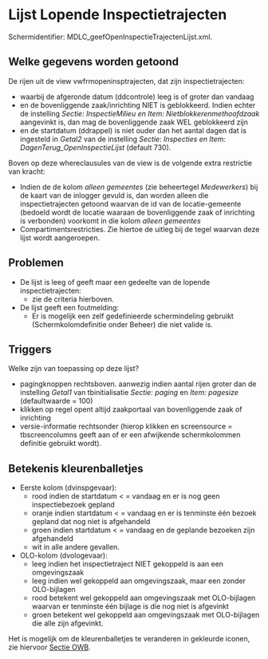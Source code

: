 # Lijst Lopende Inspectietrajecten

Schermidentifier: MDLC_geefOpenInspectieTrajectenLijst.xml.

## Welke gegevens worden getoond

De rijen uit de view vwfrmopeninsptrajecten, dat zijn inspectietrajecten:

- waarbij de afgeronde datum (ddcontrole) leeg is of groter dan vandaag
- en de bovenliggende zaak/inrichting NIET is geblokkeerd. Indien echter de instelling _Sectie: InspectieMilieu en Item: Nietblokkerenmethoofdzaak_ aangevinkt is, dan mag de bovenliggende zaak WEL geblokkeerd zijn
- en de startdatum (ddrappel) is niet ouder dan het aantal dagen dat is ingesteld in _Getal2_ van de instelling _Sectie: Inspecties en Item: DagenTerug_OpenInspectieLijst_ (default 730).

Boven op deze whereclausules van de view is de volgende extra restrictie van kracht:

- Indien de de kolom _alleen gemeentes_ (zie beheertegel _Medewerkers_) bij de kaart van de inlogger gevuld is, dan worden alleen die inspectietrajecten getoond waarvan de id van de locatie-gemeente (bedoeld wordt de locatie waaraan de bovenliggende zaak of inrichting is verbonden) voorkomt in die kolom _alleen gemeentes_
- Compartimentsrestricties. Zie hiertoe de uitleg bij de tegel waarvan deze lijst wordt aangeroepen.

## Problemen

- De lijst is leeg of geeft maar een gedeelte van de lopende inspectietrajecten:
  - zie de criteria hierboven.
- De lijst geeft een foutmelding:
  - Er is mogelijk een zelf gedefinieerde schermindeling gebruikt (Schermkolomdefinitie onder Beheer) die niet valide is.

## Triggers

Welke zijn van toepassing op deze lijst?

- pagingknoppen rechtsboven. aanwezig indien aantal rijen groter dan de instelling _Getal1_ van tbinitialisatie _Sectie: paging_ en _Item: pagesize_ (defaultwaarde = 100)
- klikken op regel opent altijd zaakportaal van bovenliggende zaak of inrichting
- versie-informatie rechtsonder (hierop klikken en screensource = tbscreencolumns geeft aan of er een afwijkende schermkolommen definitie gebruikt wordt).

## Betekenis kleurenballetjes

- Eerste kolom (dvinspgevaar):
  - rood indien de startdatum < = vandaag en er is nog geen inspectiebezoek gepland
  - oranje indien startdatum < = vandaag en er is tenminste één bezoek gepland dat nog niet is afgehandeld
  - groen indien startdatum < = vandaag en de geplande bezoeken zijn afgehandeld
  - wit in alle andere gevallen.
- OLO-kolom (dvologevaar):
  - leeg indien het inspectietraject NIET gekoppeld is aan een omgevingszaak
  - leeg indien wel gekoppeld aan omgevingszaak, maar een zonder OLO-bijlagen
  - rood betekent wel gekoppeld aan omgevingszaak met OLO-bijlagen waarvan er tenminste één bijlage is die nog niet is afgevinkt
  - groen betekent wel gekoppeld aan omgevingszaak met OLO-bijlagen die alle zijn afgevinkt.

Het is mogelijk om de kleurenballetjes te veranderen in gekleurde iconen, zie hiervoor [Sectie OWB](/instellen_inrichten/configuratie/sectie_owb.md).
